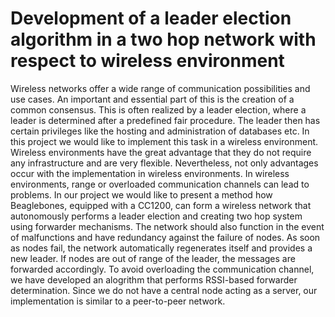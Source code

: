 # Development of a leader election algorithm in a two hop network with respect to wireless environment

Wireless networks offer a wide range of communication possibilities and use cases. An important and essential part of this is the creation of a common consensus. This is often realized by a leader election, where a leader is determined after a predefined fair procedure. The leader then has certain privileges like the hosting and administration of databases etc. In this project we would like to implement this task in a wireless environment. Wireless environments have the great advantage that they do not require any infrastructure and are very flexible. Nevertheless, not only advantages occur with the implementation in wireless environments. In wireless environments, range or overloaded communication channels can lead to problems. In our project we would like to present a method how Beaglebones, equipped with a CC1200, can form a wireless network that autonomously performs a leader election and creating two hop system using forwarder mechanisms. 
The network should also function in the event of malfunctions and have redundancy against the failure of nodes. As soon as nodes fail, the network automatically regenerates itself and provides a new leader. 
If nodes are out of range of the leader, the messages are forwarded accordingly. To avoid overloading the communication channel, we have developed an alogrithm that performs RSSI-based forwarder determination. Since we do not have a central node acting as a server, our implementation is similar to a peer-to-peer network.
